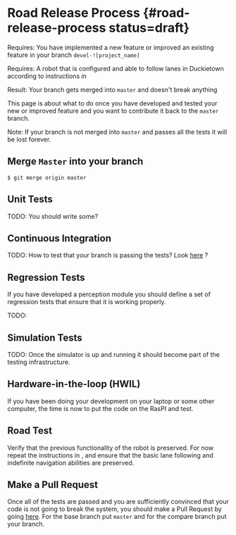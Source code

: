 # Road Release Process {#road-release-process status=draft}

<div class='requirements' markdown='1'>

Requires: You have implemented a new feature or improved an existing feature in your branch `devel-![project_name]` 

Requires: A robot that is configured and able to follow lanes in Duckietown according to instructions in [](+fall2017_info#checkoff_navigation)

Result: Your branch gets merged into `master` and doesn't break anything

</div>


This page is about what to do once you have developed and tested your new or improved feature and you want to contribute it back to the `master` branch. 

Note: If your branch is not merged into `master` and passes all the tests it will be lost forever.

## Merge `Master` into your branch

    $ git merge origin master

## Unit Tests

TODO: You should write some?

## Continuous Integration

TODO: How to test that your branch is passing the tests? Look [here](https://circleci.com/gh/duckietown) ?

## Regression Tests

If you have developed a perception module you should define a set of regression tests that ensure that it is working properly.

TODO:

## Simulation Tests

TODO: Once the simulator is up and running it should become part of the testing infrastructure.

## Hardware-in-the-loop (HWIL) 

If you have been doing your development on your laptop or some other computer, the time is now to put the code on the RasPI and test.


## Road Test

Verify that the previous functionality of the robot is preserved. For now repeat the instructions in [](+fall2017_info#checkoff_navigation), and ensure that the basic lane following and indefinite navigation abilities are preserved.


## Make a Pull Request

Once all of the tests are passed and you are sufficiently convinced that your code is not going to break the system, you should make a Pull Request by going [here](https://github.com/duckietown/Software/compare?expand=1). For the base branch put `master` and for the compare branch put your branch.

